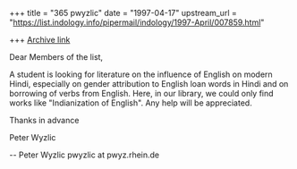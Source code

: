 +++
title = "365 pwyzlic"
date = "1997-04-17"
upstream_url = "https://list.indology.info/pipermail/indology/1997-April/007859.html"

+++
[Archive link](https://list.indology.info/pipermail/indology/1997-April/007859.html)


Dear Members of the list,

A student is looking for literature on the influence of English on modern
Hindi, especially on gender attribution to English loan words in Hindi and
on borrowing of verbs from English. Here, in our library, we could only
find works like "Indianization of English". Any help will be appreciated.

Thanks in advance

Peter Wyzlic

--
Peter Wyzlic                                    pwyzlic at pwyz.rhein.de





